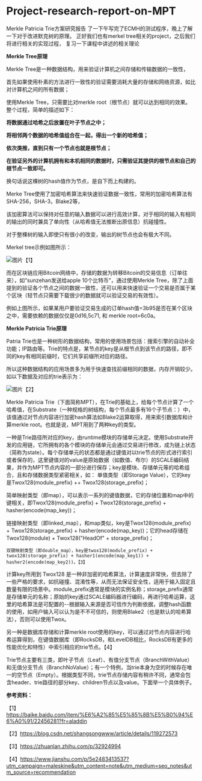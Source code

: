 # Project-research-report-on-MPT
Merkle Patricia Trie方案研究报告
了一下午写完了ECMH的测试程序，晚上了解一下对于改进默克树的原理。
正好我们也有merkel tree相关的project，之后我们将进行相关的实现过程，
复习一下课程中讲述的相关理论

**Merkle Tree原理**

Merkle Tree是一种数据结构，用来验证计算机之间存储和传输数据的一致性，

首先如果使用朴素的方法进行一致性的验证需要消耗大量的存储和网络资源，如比对计算机之间的所有数据；

使用Merkle Tree，只需要比对merkle root（根节点）就可以达到相同的效果。整个过程，简单的描述如下：

   **将数据通过哈希之后放置在叶子节点之中；**
   
   **将相邻两个数据的哈希值组合在一起，得出一个新的哈希值；**
   
   **依次类推，直到只有一个节点也就是根节点；**
   
   **在验证另外的计算机拥有和本机相同的数据时，只需验证其提供的根节点和自己的根节点一致即可。**
   
换句话说这棵树的hash值作为节点，是自下而上构建的。

Merke Tree使用了加密哈希算法来快速验证数据一致性，常用的加密哈希算法有SHA-256，SHA-3，Blake2等，

该加密算法可以保持对任意的输入数据可以进行高效计算，对于相同的输入有相同的输出的同时兼具了单向性（从哈希值无法推断出原信息）抗碰撞性。

对于整棵树的输入即使只有很小的改变，输出的树节点也会有极大不同。

Merkel tree示例如图所示：

![图片](https://user-images.githubusercontent.com/107350922/179985741-3634cc97-d627-46bb-9c58-0bf09e4467a6.png)【1】

而在区块链应用Bitcoin网络中，存储的数据为转移Bitcoin的交易信息（订单往来），如“sunzehan发送给apple 10个比特币”，通过使用Merkle Tree，除了上面提到的验证各个节点之间的数据一致性，还可以用来快速验证一个交易是否属于某个区块（轻节点只需要下载很少的数据就可以验证交易的有效性）。

例如上图所示，如果某用户要验证交易生成的订单hash值=3b95是否在某个区块之中，需要依赖的数据仅仅是0d16,5c71, 和 merkle root=6c0a。

**Merkle Patricia Trie原理**

Patria Trie也是一种树形的数据结构，常用的使用场景包括：搜索引擎的自动补全功能；IP路由等。Trie的特点是，某节点的key是从根节点到该节点的路径，即不同的key有相同前缀时，它们共享前缀所对应的路径。

所以这种数据结构的应用场景多为用于快速查找前缀相同的数据，内存开销较少。如以下数据及对应的trie表示为：

![图片](https://user-images.githubusercontent.com/107350922/179987404-dd3332c9-c14a-4632-a4b0-57d8c2dfc800.png)【2】

Merkle Patricia Trie（下面简称MPT），在Trie的基础上，给每个节点计算了一个哈希值，在Substrate（一种规格的树结构，每个节点最多有16个子节点：）中，该值通过对节点内容进行加密hash算法如Blake2运算取得，用来索引数据库和计算merkle root。也就是说，MPT用到了两种key的类型。

一种是Trie路径所对应的key，由runtime模块的存储单元决定。使用Substrate开发的应用链，它所拥有的各个模块的存储单元会通过交易进行修改，成为链上状态（简称为state）。每个存储单元的状态都是通过键值对以trie节点的形式进行索引或者保存的，这里键值对的value是原始数据（如数值、布尔）的SCALE编码结果，并作为MPT节点内容的一部分进行保存；key是模块、存储单元等的哈希组合，且和存储数据类型紧密相关，如：
  单值类型（即Storage Value），它的key是Twox128(module_prefix) ++ Twox128(storage_prefix)；
  
  简单映射类型（即map），可以表示一系列的键值数据，它的存储位置和map中的键相关，即Twox128(module_prefix) + Twox128(storage_prefix) + hasher(encode(map_key))；
  
  链接映射类型（即linked_map），和map类似，key是Twox128(module_prefix) + Twox128(storage_prefix) + hasher(encode(map_key))；它的head存储在Twox128(module) + Twox128("HeadOf" + storage_prefix)；
  
    双键映射类型（即double_map），key是twox128(module_prefix) + twox128(storage_prefix) + hasher1(encode(map_key1)) + hasher2(encode(map_key2))。【3】

计算key所用到 Twox128 是一种非加密的哈希算法，计算速度非常快，但去除了一些严格的要求，如抗碰撞、混淆性等，从而无法保证安全性，适用于输入固定且数量有限的场景中。module_prefix通常是模块的实例名称；storage_prefix通常是存储单元的名称；原始的key通过SCALE编码器进行编码，再进行哈希运算，这里的哈希算法是可配置的--根据输入来源是否可信作为判断依据，调整hash函数的使用，如用户输入可以认为是不不可信的，则使用Blake2（也是默认的哈希算法），否则可以使用Twox。

另一种是数据库存储和计算merkle root使用的key，可以通过对节点内容进行哈希运算得到，在键值数据库（即RocksDB，和LevelDB相比，RocksDB有更多的性能优化和特性）中索引相应的trie节点。【4】

Trie节点主要有三类，即叶子节点（Leaf）、有值分支节点（BranchWithValue）和无值分支节点（BranchNoValue）；有一个特例，当trie本身为空的时候存在唯一的空节点（Empty）。根据类型不同，trie节点存储内容有稍许不同，通常会包含header、trie路径的部分key、children节点以及value。下面举一个具体例子。


**参考资料：**

【1】https://baike.baidu.com/item/%E6%A2%85%E5%85%8B%E5%B0%94%E6%A0%91/22456281?fr=aladdin

【2】https://blog.csdn.net/shangsongwww/article/details/119272573

【3】https://zhuanlan.zhihu.com/p/32924994

【4】https://www.jianshu.com/p/5e2483413537?utm_campaign=maleskine&utm_content=note&utm_medium=seo_notes&utm_source=recommendation

